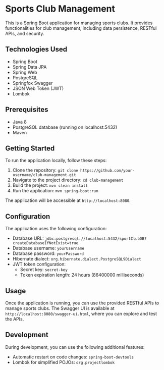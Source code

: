 # Sports Club Management

This is a Spring Boot application for managing sports clubs. It provides functionalities for club management, including data persistence, RESTful APIs, and security.

## Technologies Used

- Spring Boot
- Spring Data JPA
- Spring Web
- PostgreSQL
- Springfox Swagger
- JSON Web Token (JWT)
- Lombok

## Prerequisites

- Java 8
- PostgreSQL database (running on localhost:5432)
- Maven

## Getting Started

To run the application locally, follow these steps:

1. Clone the repository: `git clone https://github.com/your-username/club-management.git`
2. Navigate to the project directory: `cd club-management`
3. Build the project: `mvn clean install`
4. Run the application: `mvn spring-boot:run`

The application will be accessible at `http://localhost:8080`.

## Configuration

The application uses the following configuration:

- Database URL: `jdbc:postgresql://localhost:5432/sportClubDB?createDatabaseIfNotExist=true`
- Database username: `yourUsername`
- Database password: `yourPassword`
- Hibernate dialect: `org.hibernate.dialect.PostgreSQL9Dialect`
- JWT token configuration:
  - Secret key: `secret-key`
  - Token expiration length: 24 hours (86400000 milliseconds)

## Usage

Once the application is running, you can use the provided RESTful APIs to manage sports clubs. The Swagger UI is available at `http://localhost:8080/swagger-ui.html`, where you can explore and test the APIs.

## Development

During development, you can use the following additional features:

- Automatic restart on code changes: `spring-boot-devtools`
- Lombok for simplified POJOs: `org.projectlombok`


